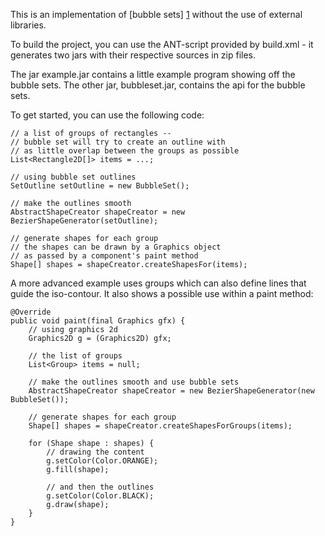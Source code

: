 
This is an implementation of [bubble sets] [1]
without the use of external libraries.

To build the project, you can use the ANT-script
provided by build.xml - it generates two jars with
their respective sources in zip files.

The jar example.jar contains a little example
program showing off the bubble sets. The other
jar, bubbleset.jar, contains the api for the
bubble sets.

To get started, you can use the following code:

    // a list of groups of rectangles --
    // bubble set will try to create an outline with
    // as little overlap between the groups as possible
    List<Rectangle2D[]> items = ...;

    // using bubble set outlines
    SetOutline setOutline = new BubbleSet();

    // make the outlines smooth
    AbstractShapeCreator shapeCreator = new BezierShapeGenerator(setOutline);

    // generate shapes for each group
    // the shapes can be drawn by a Graphics object
    // as passed by a component's paint method
    Shape[] shapes = shapeCreator.createShapesFor(items);

A more advanced example uses groups which can also
define lines that guide the iso-contour. It also shows
a possible use within a paint method:

    @Override
    public void paint(final Graphics gfx) {
        // using graphics 2d
        Graphics2D g = (Graphics2D) gfx;

        // the list of groups
        List<Group> items = null;

        // make the outlines smooth and use bubble sets
        AbstractShapeCreator shapeCreator = new BezierShapeGenerator(new BubbleSet());

        // generate shapes for each group
        Shape[] shapes = shapeCreator.createShapesForGroups(items);

        for (Shape shape : shapes) {
            // drawing the content
            g.setColor(Color.ORANGE);
            g.fill(shape);
            
            // and then the outlines
            g.setColor(Color.BLACK);
            g.draw(shape);
        }
    }

[1]: http://faculty.uoit.ca/collins/research/bubblesets/ "Collins, Christopher; Penn, Gerald; Carpendale, Sheelagh. Bubble Sets: Revealing Set Relations over Existing Visualizations. In IEEE Transactions on Visualization and Computer Graphics (Proceedings of the IEEE Conference on Information Visualization (InfoVis '09)), 15(6): November-December, 2009."
